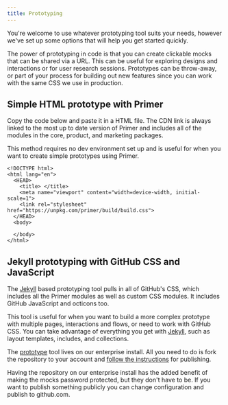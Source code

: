 ```yaml
---
title: Prototyping
---
```


You're welcome to use whatever prototyping tool suits your needs, however we've set up some options that will help you get started quickly.

The power of prototyping in code is that you can create clickable mocks that can be shared via a URL. This can be useful for exploring designs and interactions or for user research sessions. Prototypes can be throw-away, or part of your process for building out new features since you can work with the same CSS we use in production.

## Simple HTML prototype with Primer
Copy the code below and paste it in a HTML file. The CDN link is always linked to the most up to date version of Primer and includes all of the modules in the core, product, and marketing packages.

This method requires no dev environment set up and is useful for when you want to create simple prototypes using Primer.

```
<!DOCTYPE html>
<html lang="en">
  <HEAD>
    <title> </title>
    <meta name="viewport" content="width=device-width, initial-scale=1">
    <link rel="stylesheet" href="https://unpkg.com/primer/build/build.css">
  </HEAD>
  <body>

  </body>
</html>
```

## Jekyll prototyping with GitHub CSS and JavaScript
The [Jekyll](http://jekyllrb.com) based prototyping tool pulls in all of GitHub's CSS, which includes all the Primer modules as well as custom CSS modules. It includes GitHub JavaScript and octicons too.

This tool is useful for when you want to build a more complex prototype with multiple pages, interactions and flows, or need to work with GitHub CSS. You can take advantage of everything you get with [Jekyll](http://jekyllrb.com/docs/home/), such as layout templates, includes, and collections.

The [prototype](https://ghe.io/github/prototype) tool lives on our enterprise install. All you need to do is fork the repository to your account and [follow the instructions](https://ghe.io/github/prototype#basics) for publishing.

Having the repository on our enterprise install has the added benefit of making the mocks password protected, but they don't have to be. If you want to publish something publicly you can change configuration and publish to github.com.
